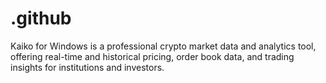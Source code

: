 # .github
Kaiko for Windows is a professional crypto market data and analytics tool, offering real-time and historical pricing, order book data, and trading insights for institutions and investors.
